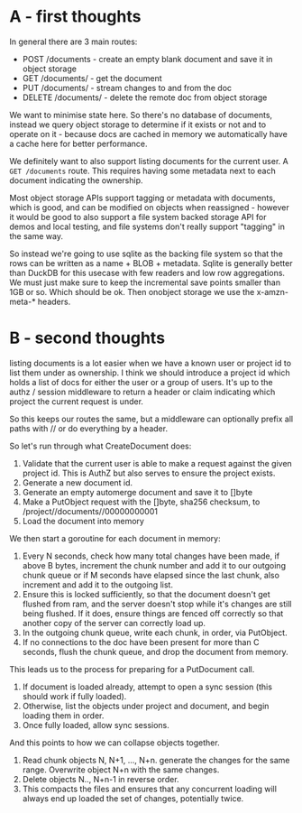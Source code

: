 # A - first thoughts

In general there are 3 main routes:

- POST /documents - create an empty blank document and save it in object storage
- GET /documents/<ID> - get the document
- PUT /documents/<ID> - stream changes to and from the doc
- DELETE /documents/<ID> - delete the remote doc from object storage

We want to minimise state here. So there's no database of documents, instead we query object storage to determine if it exists or not and to operate on it - because docs are cached in memory we automatically have a cache here for better performance.

We definitely want to also support listing documents for the current user. A `GET /documents` route. This requires having some metadata next to each document indicating the ownership.

Most object storage APIs support tagging or metadata with documents, which is good, and can be modified on objects when reassigned - however it would be good to also support a file system backed storage API for demos and local testing, and file systems don't really support "tagging" in the same way.

So instead we're going to use sqlite as the backing file system so that the rows can be written as a name + BLOB + metadata. Sqlite is generally better than DuckDB for this usecase with few readers and low row aggregations. We must just make sure to keep the incremental save points smaller than 1GB or so. Which should be ok. Then onobject storage we use the x-amzn-meta-* headers.

# B - second thoughts

listing documents is a lot easier when we have a known user or project id to list them under as ownership. I think we should introduce a project id which holds a list of docs for either the user or a group of users. It's up to the authz / session middleware to return a header or claim indicating which project the current request is under.

So this keeps our routes the same, but a middleware can optionally prefix all paths with /<project id>/ or do everything by a header.

So let's run through what CreateDocument does:

1. Validate that the current user is able to make a request against the given project id. This is AuthZ but also serves to ensure the project exists.
2. Generate a new document id.
3. Generate an empty automerge document and save it to []byte
4. Make a PutObject request with the []byte, sha256 checksum, to <bucket>/project/<project>/documents/<document>/00000000001
5. Load the document into memory

We then start a goroutine for each document in memory:

1. Every N seconds, check how many total changes have been made, if above B bytes, increment the chunk number and add it to our outgoing chunk queue or if M seconds have elapsed since the last chunk, also increment and add it to the outgoing list.
2. Ensure this is locked sufficiently, so that the document doesn't get flushed from ram, and the server doesn't stop while it's changes are still being flushed. If it does, ensure things are fenced off correctly so that another copy of the server can correctly load up.
3. In the outgoing chunk queue, write each chunk, in order, via PutObject.
4. If no connections to the doc have been present for more than C seconds, flush the chunk queue, and drop the document from memory.

This leads us to the process for preparing for a PutDocument call.

1. If document is loaded already, attempt to open a sync session (this should work if fully loaded).
2. Otherwise, list the objects under project and document, and begin loading them in order.
3. Once fully loaded, allow sync sessions.

And this points to how we can collapse objects together.

1. Read chunk objects N, N+1, ..., N+n. generate the changes for the same range. Overwrite object N+n with the same changes.
2. Delete objects N.., N+n-1 in reverse order.
3. This compacts the files and ensures that any concurrent loading will always end up loaded the set of changes, potentially twice.


